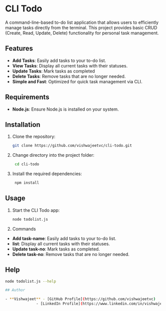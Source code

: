 # CLI Todo

A command-line-based to-do list application that allows users to efficiently manage tasks directly from the terminal. This project provides basic CRUD (Create, Read, Update, Delete) functionality for personal task management.

## Features

- **Add Tasks**: Easily add tasks to your to-do list.
- **View Tasks**: Display all current tasks with their statuses.
- **Update Tasks**: Mark tasks as completed
- **Delete Tasks**: Remove tasks that are no longer needed.
- **Simple and Fast**: Optimized for quick task management via CLI.

## Requirements

- **Node.js**: Ensure Node.js is installed on your system.

## Installation

1. Clone the repository:
   ```bash
   git clone https://github.com/vishwajeetvc/cli-todo.git

2. Change directory into the project folder:
   ```bash
    cd cli-todo
3. Install the required dependencies:
   ```bash
    npm install

## Usage

1. Start the CLI Todo app:
   ```bash
   node todolist.js

2. Commands

- **Add task-name**: Easily add tasks to your to-do list.
- **list**: Display all current tasks with their statuses.
- **Update task-no**: Mark tasks as completed.
- **Delete task-no**: Remove tasks that are no longer needed.

## Help
   ```bash
   node todolist.js --help

## Author

- **Vishwajeet** - [GitHub Profile](https://github.com/vishwajeetvc)
                 - [LinkedIn Profile](https://www.linkedin.com/in/vishwajeet-kumar-052054248)
